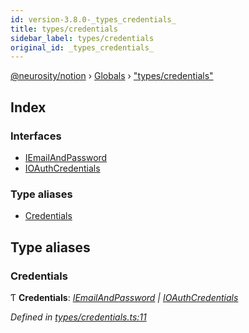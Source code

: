 ```yaml
---
id: version-3.8.0-_types_credentials_
title: types/credentials
sidebar_label: types/credentials
original_id: _types_credentials_
---
```


[@neurosity/notion](../index.md) › [Globals](../globals.md) › ["types/credentials"](_types_credentials_.md)

## Index

### Interfaces

* [IEmailAndPassword](../interfaces/_types_credentials_.iemailandpassword.md)
* [IOAuthCredentials](../interfaces/_types_credentials_.ioauthcredentials.md)

### Type aliases

* [Credentials](_types_credentials_.md#credentials)

## Type aliases

###  Credentials

Ƭ **Credentials**: *[IEmailAndPassword](../interfaces/_types_credentials_.iemailandpassword.md) | [IOAuthCredentials](../interfaces/_types_credentials_.ioauthcredentials.md)*

*Defined in [types/credentials.ts:11](https://github.com/neurosity/notion-js/blob/58d781f/src/types/credentials.ts#L11)*
